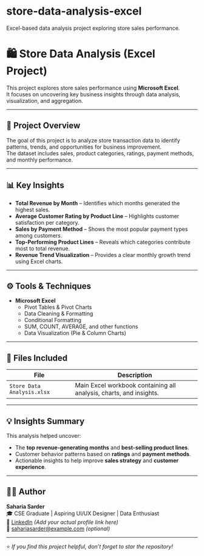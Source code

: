 # store-data-analysis-excel
Excel-based data analysis project exploring store sales performance.


# 🛍️ Store Data Analysis (Excel Project)

This project explores store sales performance using **Microsoft Excel**.  
It focuses on uncovering key business insights through data analysis, visualization, and aggregation.

---

## 📂 Project Overview

The goal of this project is to analyze store transaction data to identify patterns, trends, and opportunities for business improvement.  
The dataset includes sales, product categories, ratings, payment methods, and monthly performance.

---

## 📊 Key Insights

- **Total Revenue by Month** – Identifies which months generated the highest sales.  
- **Average Customer Rating by Product Line** – Highlights customer satisfaction per category.  
- **Sales by Payment Method** – Shows the most popular payment types among customers.  
- **Top-Performing Product Lines** – Reveals which categories contribute most to total revenue.  
- **Revenue Trend Visualization** – Provides a clear monthly growth trend using Excel charts.  

---

## ⚙️ Tools & Techniques

- **Microsoft Excel**
  - Pivot Tables & Pivot Charts  
  - Data Cleaning & Formatting  
  - Conditional Formatting  
  - SUM, COUNT, AVERAGE, and other functions  
  - Data Visualization (Pie & Column Charts)

---

## 📁 Files Included

| File | Description |
|------|--------------|
| `Store Data Analysis.xlsx` | Main Excel workbook containing all analysis, charts, and insights. |

---

## 💡 Insights Summary

This analysis helped uncover:
- The **top revenue-generating months** and **best-selling product lines**.  
- Customer behavior patterns based on **ratings** and **payment methods**.  
- Actionable insights to help improve **sales strategy** and **customer experience**.

---

## 🧑‍💻 Author

**Saharia Sarder**  
🎓 CSE Graduate | Aspiring UI/UX Designer | Data Enthusiast  
🔗 [LinkedIn](https://linkedin.com) *(Add your actual profile link here)*  
📧 sahariasarder@example.com *(optional)*

---

⭐ *If you find this project helpful, don’t forget to star the repository!*
